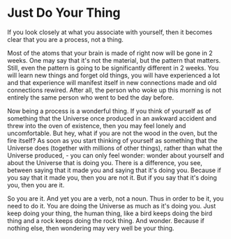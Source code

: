 # Just Do Your Thing

If you look closely at what you associate with yourself, then it becomes clear that you are a process, not a thing.

Most of the atoms that your brain is made of right now will be gone in 2 weeks. One may say that it's not the material, but the pattern that matters. Still, even the pattern is going to be significantly different in 2 weeks. You will learn new things and forget old things, you will have experienced a lot and that experience will manifest itself in new connections made and old connections rewired. After all, the person who woke up this morning is not entirely the same person who went to bed the day before.

Now being a process is a wonderful thing. If you think of yourself as of something that the Universe once produced in an awkward accident and threw into the oven of existence, then you may feel lonely and uncomfortable. But hey, what if you are not the wood in the oven, but the fire itself? As soon as you start thinking of yourself as something that the Universe does (together with millions of other things), rather than what the Universe produced, - you can only feel wonder: wonder about yourself and about the Universe that is doing you. There is a difference,  you see, between saying that it made you and saying that it's doing you.
Because if you say that it made you, then you are not it. But if you say that it's doing you, then you are it.

So you are it. And yet you are a verb, not a noun. Thus in order to be it, you need to do it. You are doing the Universe as much as it's doing you. Just keep doing your thing, the human thing, like a bird keeps doing the bird thing and a rock keeps doing the rock thing. And wonder. Because if nothing else, then wondering may very well be your thing.
